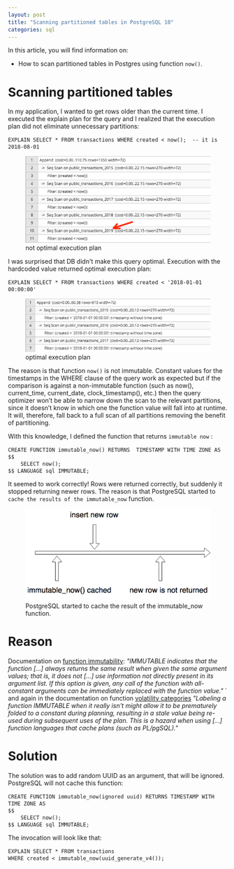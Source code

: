 ```yaml
---
layout: post
title: "Scanning partitioned tables in PostgreSQL 10"
categories: sql
---
```


In this article, you will find information on: 
* How to scan partitioned tables in Postgres using function `now()`.

# Scanning partitioned tables 
In my application, I wanted to get rows older than the current time. 
I executed the explain plan for the query and I realized that the execution plan did not eliminate unnecessary partitions: 
```
EXPLAIN SELECT * FROM transactions WHERE created < now();  -- it is 2018-08-01
```
<figure>
  <img src="/assets/2018-09-01-scanning-partition-tables/execution_plan_now.png" alt="Execution plan for now function"> 
  <figcaption>not optimal execution plan</figcaption>
</figure>

I was surprised that DB didn't make this query optimal. Execution with the hardcoded value returned optimal execution plan:
```
EXPLAIN SELECT * FROM transactions WHERE created < '2018-01-01 00:00:00'
```
<figure>
  <img src="/assets/2018-09-01-scanning-partition-tables/execution_plan_static_date.png" alt="Execution plan for static date"> 
  <figcaption>optimal execution plan</figcaption>
</figure>

The reason is that function `now()` is not immutable. 
Constant values for the timestamps in the WHERE clause of the query work as expected but if the comparison is against a non-immutable function (such as now(), current_time, current_date, clock_timestamp(), etc.) then the query optimizer won’t be able to narrow down the scan to the relevant partitions, since it doesn’t know in which one the function value will fall into at runtime. It will, therefore, fall back to a full scan of all partitions removing the benefit of partitioning.

With this knowledge, I defined the function that returns `immutable now` :
```
CREATE FUNCTION immutable_now() RETURNS  TIMESTAMP WITH TIME ZONE AS $$
    SELECT now();
$$ LANGUAGE sql IMMUTABLE;
```
It seemed to work correctly! Rows were returned correctly, but suddenly it stopped returning newer rows.
The reason is that PostgreSQL started to `cache the results of the immutable_now` function.
<figure>
  <img src="/assets/2018-09-01-scanning-partition-tables/flow_diagram.png" alt="Flow diagram"> 
  <figcaption>PostgreSQL started to cache the result of the immutable_now function.</figcaption>
</figure>

# Reason 
Documentation on [function immutability](https://www.postgresql.org/docs/current/static/sql-createfunction.html):
_"IMMUTABLE indicates that the function [...] always returns the same result when given the same argument values; that is, it does not [...] use information not directly present in its argument list. If this option is given, any call of the function with all-constant arguments can be immediately replaced with the function value."_
`
and again in the documentation on function [volatility categories](https://www.postgresql.org/docs/current/static/xfunc-volatility.html)
_"Labeling a function IMMUTABLE when it really isn't might allow it to be prematurely folded to a constant during planning, resulting in a stale value being re-used during subsequent uses of the plan. This is a hazard when using [...] function languages that cache plans (such as PL/pgSQL)."_

# Solution 
The solution was to add random UUID as an argument, that will be ignored. PostgreSQL will not cache this function: 
```
CREATE FUNCTION immutable_now(ignored uuid) RETURNS TIMESTAMP WITH TIME ZONE AS 
$$
    SELECT now();
$$ LANGUAGE sql IMMUTABLE;
```
The invocation will look like that: 
```
EXPLAIN SELECT * FROM transactions 
WHERE created < immutable_now(uuid_generate_v4());
```

